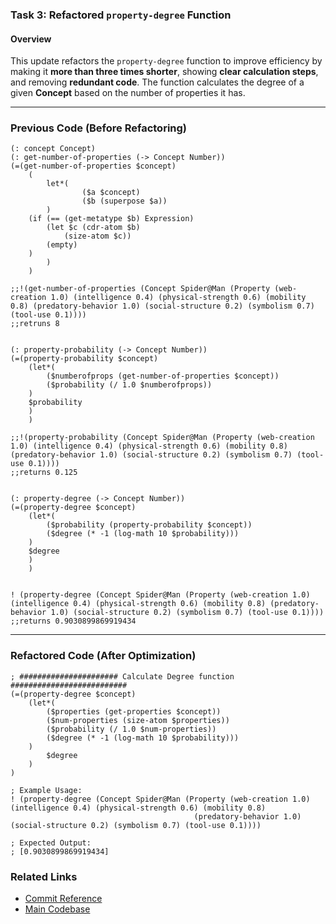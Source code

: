 ### **Task 3: Refactored `property-degree` Function**

#### **Overview**
This update refactors the `property-degree` function to improve efficiency by making it **more than three times shorter**, showing **clear calculation steps**, and removing **redundant code**. The function calculates the degree of a given **Concept** based on the number of properties it has.

---

### **Previous Code (Before Refactoring)**

```MeTTa
(: concept Concept)
(: get-number-of-properties (-> Concept Number))
(=(get-number-of-properties $concept)
    (
        let*(
                ($a $concept)
                ($b (superpose $a))
        )
    (if (== (get-metatype $b) Expression)
        (let $c (cdr-atom $b)
            (size-atom $c))
        (empty)
    )
        )
    )

;;!(get-number-of-properties (Concept Spider@Man (Property (web-creation 1.0) (intelligence 0.4) (physical-strength 0.6) (mobility 0.8) (predatory-behavior 1.0) (social-structure 0.2) (symbolism 0.7) (tool-use 0.1))))
;;retruns 8


(: property-probability (-> Concept Number))
(=(property-probability $concept)
    (let*(
        ($numberofprops (get-number-of-properties $concept))
        ($probability (/ 1.0 $numberofprops))
    )
    $probability
    )
    )

;;!(property-probability (Concept Spider@Man (Property (web-creation 1.0) (intelligence 0.4) (physical-strength 0.6) (mobility 0.8) (predatory-behavior 1.0) (social-structure 0.2) (symbolism 0.7) (tool-use 0.1))))
;;returns 0.125


(: property-degree (-> Concept Number))
(=(property-degree $concept)
    (let*(
        ($probability (property-probability $concept))
        ($degree (* -1 (log-math 10 $probability)))
    )
    $degree
    )
    )


! (property-degree (Concept Spider@Man (Property (web-creation 1.0) (intelligence 0.4) (physical-strength 0.6) (mobility 0.8) (predatory-behavior 1.0) (social-structure 0.2) (symbolism 0.7) (tool-use 0.1))))
;;returns 0.9030899869919434
```
---

### **Refactored Code (After Optimization)**

```MeTTa
; ###################### Calculate Degree function ##########################
(=(property-degree $concept)
    (let*(
        ($properties (get-properties $concept))
        ($num-properties (size-atom $properties))
        ($probability (/ 1.0 $num-properties))
        ($degree (* -1 (log-math 10 $probability)))
    )
        $degree
    )
)

; Example Usage:
! (property-degree (Concept Spider@Man (Property (web-creation 1.0) (intelligence 0.4) (physical-strength 0.6) (mobility 0.8)
                                         (predatory-behavior 1.0) (social-structure 0.2) (symbolism 0.7) (tool-use 0.1))))

; Expected Output:
; [0.9030899869919434]
```

### **Related Links**
- [Commit Reference](https://github.com/iCog-Labs-Dev/conceptBlending/commit/f490bf34482f0cb47cbde3b3d467d3f63d899ae1)
- [Main Codebase](https://github.com/iCog-Labs-Dev/conceptBlending/)
